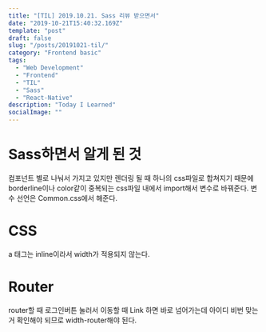 ```yaml
---
title: "[TIL] 2019.10.21. Sass 리뷰 받으면서"
date: "2019-10-21T15:40:32.169Z"
template: "post"
draft: false
slug: "/posts/20191021-til/"
category: "Frontend basic"
tags:
  - "Web Development"
  - "Frontend"
  - "TIL"
  - "Sass"
  - "React-Native"
description: "Today I Learned"
socialImage: ""
---
```


# Sass하면서 알게 된 것
 컴포넌트 별로 나눠서 가지고 있지만 렌더링 될 때 하나의 css파일로 합쳐지기 때문에 borderline이나 color같이 중복되는 css파일 내에서 import해서 변수로 바꿔준다. 변수 선언은 Common.css에서 해준다.

# CSS
 a 태그는 inline이라서 width가 적용되지 않는다.

# Router
 router할 때 로그인버튼 눌러서 이동할 때 Link 하면 바로 넘어가는데 아이디 비번 맞는 거 확인해야 되므로 width-router해야 된다.